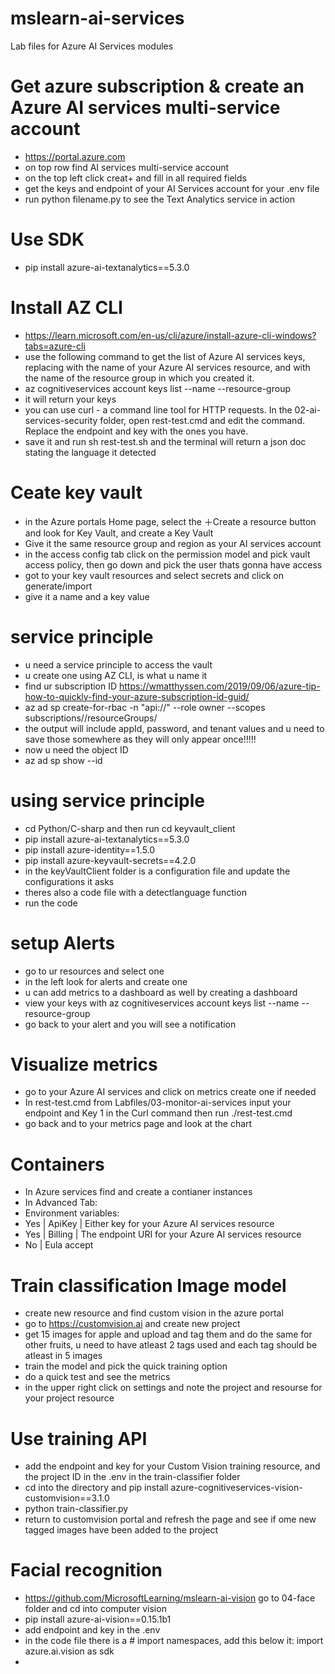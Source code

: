 # mslearn-ai-services
Lab files for Azure AI Services modules

# Get azure subscription & create an Azure AI services multi-service account 
- https://portal.azure.com
- on top row find AI services multi-service account
- on the top left click creat+ and fill in all required fields
- get the keys and endpoint of your AI Services account for your .env file
- run python filename.py to see the Text Analytics service in action

# Use SDK
-  pip install azure-ai-textanalytics==5.3.0

# Install AZ CLI
- https://learn.microsoft.com/en-us/cli/azure/install-azure-cli-windows?tabs=azure-cli
- use the following command to get the list of Azure AI services keys, replacing <resourceName> with the name of your Azure AI services resource, and <resourceGroup> with the name of the resource group in which you created it.
-  az cognitiveservices account keys list --name <resourceName> --resource-group <resourceGroup>
- it will return your keys
- you can use curl - a command line tool for HTTP requests. In the 02-ai-services-security folder, open rest-test.cmd and edit the command. Replace the endpoint and key with the ones you have.
- save it and run  sh rest-test.sh and the terminal will return a json doc stating the language it detected

# Ceate key vault
- in the Azure portals Home page, select the ＋Create a resource button and look for Key Vault, and create a Key Vault
- Give it the same resource group and region as your AI services account
- in the access config tab click on the permission model and pick vault access policy, then go down and pick the user thats gonna have access
- got to your key vault resources and select secrets and click on generate/import
- give it a name and a key value

# service principle
- u need a service principle to access the vault
- u create one using AZ CLI, <spName> is what u name it
- find ur subscription ID https://wmatthyssen.com/2019/09/06/azure-tip-how-to-quickly-find-your-azure-subscription-id-guid/
- az ad sp create-for-rbac -n "api://<spName>" --role owner --scopes subscriptions/<subscriptionId>/resourceGroups/<resourceGroup>
-  the output will include appId, password, and tenant values and u need to save those somewhere as they will only appear once!!!!!
-  now u need the object ID 
-  az ad sp show --id <appId>

# using service principle 
- cd Python/C-sharp and then run cd keyvault_client
- pip install azure-ai-textanalytics==5.3.0
- pip install azure-identity==1.5.0
- pip install azure-keyvault-secrets==4.2.0
- in the keyVaultClient folder is a configuration file and update the configurations it asks
- theres also a code file with a detectlanguage function
- run the code

# setup Alerts
- go to ur resources and select one
- in the left look for alerts and create one
- u can add metrics to a dashboard as well by creating a dashboard
- view your keys with az cognitiveservices account keys list --name <resourceName> --resource-group <resourceGroup>
- go back to your alert and you will see a notification

# Visualize metrics
- go to your Azure AI services and click on metrics create one if needed
- In rest-test.cmd from Labfiles/03-monitor-ai-services input your endpoint and Key 1 in the Curl command then run  ./rest-test.cmd
- go back and to your metrics page and look at the chart

# Containers
- In Azure services find and create a contianer instances
- In Advanced Tab:
- Environment variables:
-  Yes	| ApiKey |	Either key for your Azure AI services resource
-  Yes	| Billing |	The endpoint URI for your Azure AI services resource
-  No	| Eula	accept

# Train classification Image model
- create new resource and find custom vision in the azure portal
- go to https://customvision.ai and create new project
- get 15 images for apple and upload and tag them and do the same for other fruits, u need to have atleast 2 tags used and each tag should be atleast in 5 images
- train the model and pick the quick training option
- do a quick test and see the metrics
- in the upper right click on settings and note the project and resourse for your project resource

# Use training API
- add the endpoint and key for your Custom Vision training resource, and the project ID in the .env in the train-classifier folder
- cd into the directory and pip install azure-cognitiveservices-vision-customvision==3.1.0
- python train-classifier.py
- return to customvision portal and refresh the page and see if ome new tagged images have been added to the project

# Facial recognition
- https://github.com/MicrosoftLearning/mslearn-ai-vision go to 04-face folder and cd into computer vision
-  pip install azure-ai-vision==0.15.1b1
-  add endpoint and key in the .env
-  in the code file there is a # import namespaces, add this below it: import azure.ai.vision as sdk
-  
